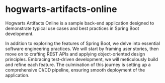 # hogwarts-artifacts-online
Hogwarts Artifacts Online is a sample back-end application designed to demonstrate typical use cases and best practices in Spring Boot development.

In addition to exploring the features of Spring Boot, we delve into essential software engineering practices. We will start by framing user stories, then move on to crafting REST APIs and applying object-oriented design principles. Embracing test-driven development, we will meticulously build and refine each feature. The culmination of this journey is setting up a comprehensive CI/CD pipeline, ensuring smooth deployment of the application.

